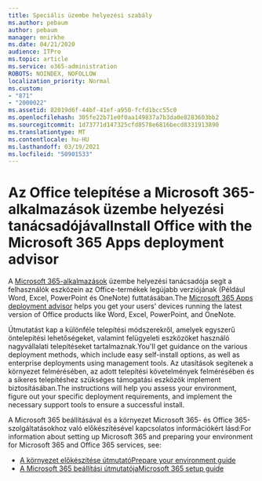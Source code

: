 ```yaml
---
title: Speciális üzembe helyezési szabály
ms.author: pebaum
author: pebaum
manager: mnirkhe
ms.date: 04/21/2020
audience: ITPro
ms.topic: article
ms.service: o365-administration
ROBOTS: NOINDEX, NOFOLLOW
localization_priority: Normal
ms.custom:
- "871"
- "2000022"
ms.assetid: 82019d6f-44bf-41ef-a950-fcfd1bcc55c0
ms.openlocfilehash: 305fe22b71e0f0aa149837a7b3da0e8283603bb2
ms.sourcegitcommit: 1d73771d147325cfd8578e6816becd8331913890
ms.translationtype: MT
ms.contentlocale: hu-HU
ms.lasthandoff: 03/19/2021
ms.locfileid: "50901533"
---
```

# <a name="install-office-with-the-microsoft-365-apps-deployment-advisor"></a><span data-ttu-id="3e163-102">Az Office telepítése a Microsoft 365-alkalmazások üzembe helyezési tanácsadójával</span><span class="sxs-lookup"><span data-stu-id="3e163-102">Install Office with the Microsoft 365 Apps deployment advisor</span></span>

<span data-ttu-id="3e163-103">A [Microsoft 365-alkalmazások](https://admin.microsoft.com/adminportal/home) üzembe helyezési tanácsadója segít a felhasználók eszközein az Office-termékek legújabb verziójának (Például Word, Excel, PowerPoint és OneNote) futtatásában.</span><span class="sxs-lookup"><span data-stu-id="3e163-103">The [Microsoft 365 Apps deployment advisor](https://admin.microsoft.com/adminportal/home) helps you get your users' devices running the latest version of Office products like Word, Excel, PowerPoint, and OneNote.</span></span>

<span data-ttu-id="3e163-104">Útmutatást kap a különféle telepítési módszerekről, amelyek egyszerű öntelepítési lehetőségeket, valamint felügyeleti eszközöket használó nagyvállalati telepítéseket tartalmaznak.</span><span class="sxs-lookup"><span data-stu-id="3e163-104">You'll get guidance on the various deployment methods, which include easy self-install options, as well as enterprise deployments using management tools.</span></span> <span data-ttu-id="3e163-105">Az utasítások segítenek a környezet felmérésében, az adott telepítési követelmények felmérésében és a sikeres telepítéshez szükséges támogatási eszközök implement biztosításában.</span><span class="sxs-lookup"><span data-stu-id="3e163-105">The instructions will help you assess your environment, figure out your specific deployment requirements, and implement the necessary support tools to ensure a successful install.</span></span>

<span data-ttu-id="3e163-106">A Microsoft 365 beállításával és a környezet Microsoft 365- és Office 365-szolgáltatásokhoz való előkészítésével kapcsolatos információkért lásd:</span><span class="sxs-lookup"><span data-stu-id="3e163-106">For information about setting up Microsoft 365 and preparing your environment for Microsoft 365 and Office 365 services, see:</span></span>

- [<span data-ttu-id="3e163-107">A környezet előkészítése útmutató</span><span class="sxs-lookup"><span data-stu-id="3e163-107">Prepare your environment guide</span></span>](https://go.microsoft.com/fwlink/?linkid=2005213)
- [<span data-ttu-id="3e163-108">A Microsoft 365 beállítási útmutatója</span><span class="sxs-lookup"><span data-stu-id="3e163-108">Microsoft 365 setup guide</span></span>](https://go.microsoft.com/fwlink/?linkid=2072646)
